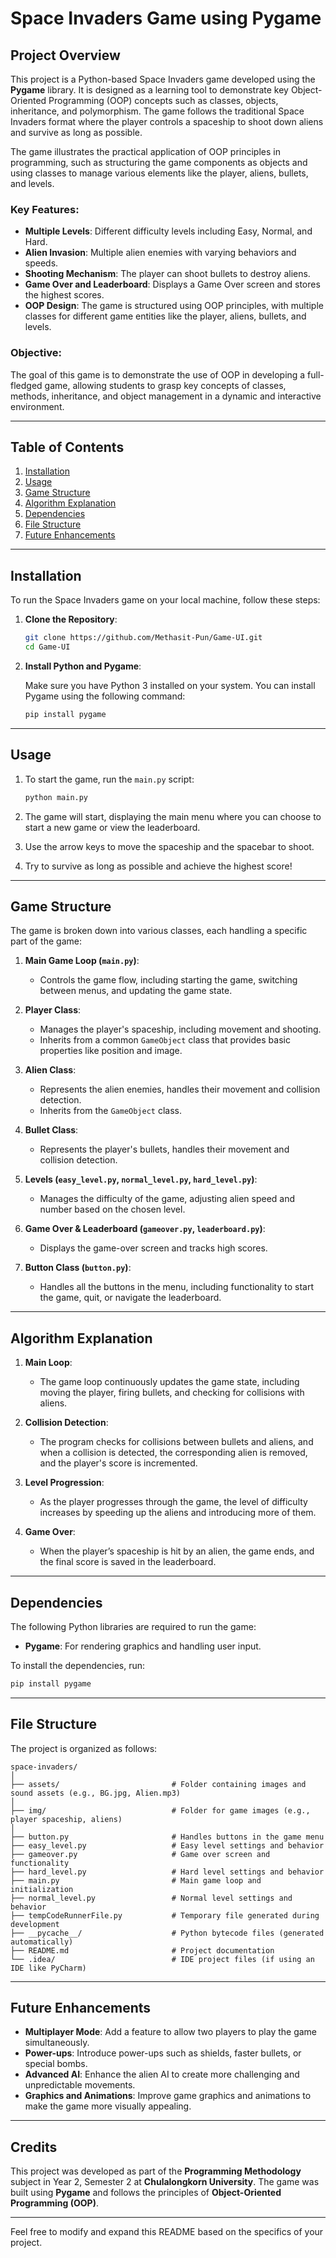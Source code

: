 # Space Invaders Game using Pygame

## Project Overview
This project is a Python-based Space Invaders game developed using the **Pygame** library. It is designed as a learning tool to demonstrate key Object-Oriented Programming (OOP) concepts such as classes, objects, inheritance, and polymorphism. The game follows the traditional Space Invaders format where the player controls a spaceship to shoot down aliens and survive as long as possible.

The game illustrates the practical application of OOP principles in programming, such as structuring the game components as objects and using classes to manage various elements like the player, aliens, bullets, and levels.


### Key Features:
- **Multiple Levels**: Different difficulty levels including Easy, Normal, and Hard.
- **Alien Invasion**: Multiple alien enemies with varying behaviors and speeds.
- **Shooting Mechanism**: The player can shoot bullets to destroy aliens.
- **Game Over and Leaderboard**: Displays a Game Over screen and stores the highest scores.
- **OOP Design**: The game is structured using OOP principles, with multiple classes for different game entities like the player, aliens, bullets, and levels.

### Objective:
The goal of this game is to demonstrate the use of OOP in developing a full-fledged game, allowing students to grasp key concepts of classes, methods, inheritance, and object management in a dynamic and interactive environment.

---

## Table of Contents
1. [Installation](#installation)
2. [Usage](#usage)
3. [Game Structure](#game-structure)
4. [Algorithm Explanation](#algorithm-explanation)
5. [Dependencies](#dependencies)
6. [File Structure](#file-structure)
7. [Future Enhancements](#future-enhancements)

---

## Installation

To run the Space Invaders game on your local machine, follow these steps:

1. **Clone the Repository**:

   ```bash
   git clone https://github.com/Methasit-Pun/Game-UI.git
   cd Game-UI
   ```

2. **Install Python and Pygame**:

   Make sure you have Python 3 installed on your system. You can install Pygame using the following command:

   ```bash
   pip install pygame
   ```

---

## Usage

1. To start the game, run the `main.py` script:

   ```bash
   python main.py
   ```

2. The game will start, displaying the main menu where you can choose to start a new game or view the leaderboard.
3. Use the arrow keys to move the spaceship and the spacebar to shoot.
4. Try to survive as long as possible and achieve the highest score!

---

## Game Structure

The game is broken down into various classes, each handling a specific part of the game:

1. **Main Game Loop (`main.py`)**:
   - Controls the game flow, including starting the game, switching between menus, and updating the game state.

2. **Player Class**:
   - Manages the player's spaceship, including movement and shooting.
   - Inherits from a common `GameObject` class that provides basic properties like position and image.

3. **Alien Class**:
   - Represents the alien enemies, handles their movement and collision detection.
   - Inherits from the `GameObject` class.

4. **Bullet Class**:
   - Represents the player's bullets, handles their movement and collision detection.

5. **Levels (`easy_level.py`, `normal_level.py`, `hard_level.py`)**:
   - Manages the difficulty of the game, adjusting alien speed and number based on the chosen level.

6. **Game Over & Leaderboard (`gameover.py`, `leaderboard.py`)**:
   - Displays the game-over screen and tracks high scores.

7. **Button Class (`button.py`)**:
   - Handles all the buttons in the menu, including functionality to start the game, quit, or navigate the leaderboard.

---

## Algorithm Explanation

1. **Main Loop**:
   - The game loop continuously updates the game state, including moving the player, firing bullets, and checking for collisions with aliens.
   
2. **Collision Detection**:
   - The program checks for collisions between bullets and aliens, and when a collision is detected, the corresponding alien is removed, and the player's score is incremented.

3. **Level Progression**:
   - As the player progresses through the game, the level of difficulty increases by speeding up the aliens and introducing more of them.

4. **Game Over**:
   - When the player’s spaceship is hit by an alien, the game ends, and the final score is saved in the leaderboard.

---

## Dependencies

The following Python libraries are required to run the game:

- **Pygame**: For rendering graphics and handling user input.
  
To install the dependencies, run:

```bash
pip install pygame
```

---

## File Structure

The project is organized as follows:

```
space-invaders/
│
├── assets/                         # Folder containing images and sound assets (e.g., BG.jpg, Alien.mp3)
│
├── img/                            # Folder for game images (e.g., player spaceship, aliens)
│
├── button.py                       # Handles buttons in the game menu
├── easy_level.py                   # Easy level settings and behavior
├── gameover.py                     # Game over screen and functionality
├── hard_level.py                   # Hard level settings and behavior
├── main.py                         # Main game loop and initialization
├── normal_level.py                 # Normal level settings and behavior
├── tempCodeRunnerFile.py           # Temporary file generated during development
├── __pycache__/                    # Python bytecode files (generated automatically)
├── README.md                       # Project documentation
└── .idea/                          # IDE project files (if using an IDE like PyCharm)
```

---

## Future Enhancements

- **Multiplayer Mode**: Add a feature to allow two players to play the game simultaneously.
- **Power-ups**: Introduce power-ups such as shields, faster bullets, or special bombs.
- **Advanced AI**: Enhance the alien AI to create more challenging and unpredictable movements.
- **Graphics and Animations**: Improve game graphics and animations to make the game more visually appealing.

---

## Credits
This project was developed as part of the **Programming Methodology** subject in Year 2, Semester 2 at **Chulalongkorn University**. The game was built using **Pygame** and follows the principles of **Object-Oriented Programming (OOP)**.

---

Feel free to modify and expand this README based on the specifics of your project.
